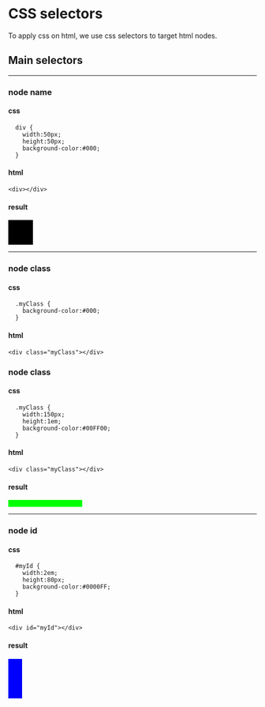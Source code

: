 # CSS selectors

To apply css on html, we use css selectors to target html nodes.

## Main selectors

---

### node name

#### css
```
  div {
    width:50px;
    height:50px;
    background-color:#000;
  }
```

#### html
```
<div></div>
```

#### result
<div id="exemple1">
  <style>#exemple1 div {width:50px;height:50px;background-color:#000;}</style>
  <div></div>
</div>

---

### node class

#### css
```
  .myClass {
    background-color:#000;
  }
```

#### html
```
<div class="myClass"></div>
```


### node class

#### css
```
  .myClass {
    width:150px;
    height:1em;
    background-color:#00FF00;
  }
```

#### html
```
<div class="myClass"></div>
```

#### result
<div id="exemple2">
  <style>.myClass {
    width:150px;
    height:1em;
    background-color:#00FF00;
  }</style>
  <div class="myClass"></div>
</div>

---

### node id

#### css
```
  #myId {
    width:2em;
    height:80px;
    background-color:#0000FF;
  }
```

#### html
```
<div id="myId"></div>
```

#### result
<div id="exemple3">
  <style>#myId {
    width:2em;
    height:80px;
    background-color:#0000FF;
  }</style>
  <div id="myId"></div>
</div>
